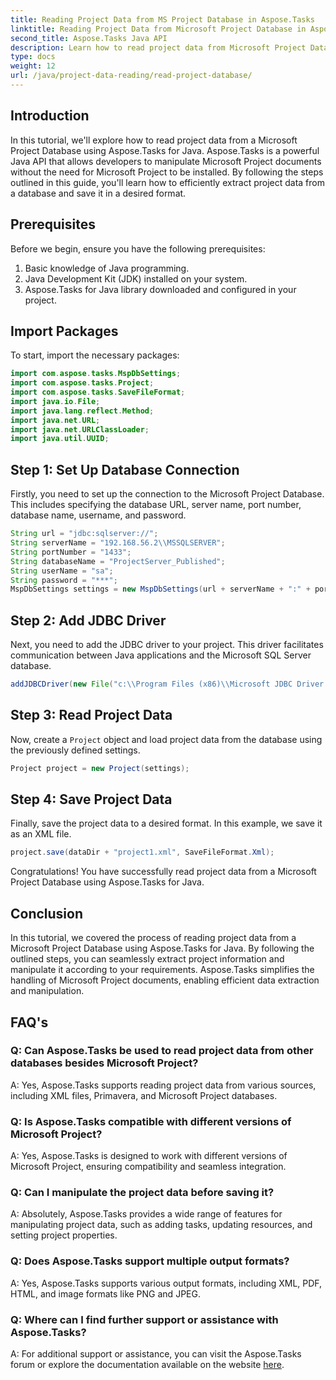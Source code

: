 ```yaml
---
title: Reading Project Data from MS Project Database in Aspose.Tasks
linktitle: Reading Project Data from Microsoft Project Database in Aspose.Tasks
second_title: Aspose.Tasks Java API
description: Learn how to read project data from Microsoft Project Database using Aspose.Tasks for Java. Step-by-step guide with code examples.
type: docs
weight: 12
url: /java/project-data-reading/read-project-database/
---
```

## Introduction
In this tutorial, we'll explore how to read project data from a Microsoft Project Database using Aspose.Tasks for Java. Aspose.Tasks is a powerful Java API that allows developers to manipulate Microsoft Project documents without the need for Microsoft Project to be installed. By following the steps outlined in this guide, you'll learn how to efficiently extract project data from a database and save it in a desired format.
## Prerequisites
Before we begin, ensure you have the following prerequisites:
1. Basic knowledge of Java programming.
2. Java Development Kit (JDK) installed on your system.
3. Aspose.Tasks for Java library downloaded and configured in your project.

## Import Packages
To start, import the necessary packages:
```java
import com.aspose.tasks.MspDbSettings;
import com.aspose.tasks.Project;
import com.aspose.tasks.SaveFileFormat;
import java.io.File;
import java.lang.reflect.Method;
import java.net.URL;
import java.net.URLClassLoader;
import java.util.UUID;
```
## Step 1: Set Up Database Connection
Firstly, you need to set up the connection to the Microsoft Project Database. This includes specifying the database URL, server name, port number, database name, username, and password.
```java
String url = "jdbc:sqlserver://";
String serverName = "192.168.56.2\\MSSQLSERVER";
String portNumber = "1433";
String databaseName = "ProjectServer_Published";
String userName = "sa";
String password = "***";
MspDbSettings settings = new MspDbSettings(url + serverName + ":" + portNumber + ";databaseName=" + databaseName + ";user=" + userName + ";password=" + password);
```
## Step 2: Add JDBC Driver
Next, you need to add the JDBC driver to your project. This driver facilitates communication between Java applications and the Microsoft SQL Server database.
```java
addJDBCDriver(new File("c:\\Program Files (x86)\\Microsoft JDBC Driver 4.0 for SQL Server\\sqljdbc_4.0\\enu\\sqljdbc4.jar"));
```
## Step 3: Read Project Data
Now, create a `Project` object and load project data from the database using the previously defined settings.
```java
Project project = new Project(settings);
```
## Step 4: Save Project Data
Finally, save the project data to a desired format. In this example, we save it as an XML file.
```java
project.save(dataDir + "project1.xml", SaveFileFormat.Xml);
```
Congratulations! You have successfully read project data from a Microsoft Project Database using Aspose.Tasks for Java.

## Conclusion
In this tutorial, we covered the process of reading project data from a Microsoft Project Database using Aspose.Tasks for Java. By following the outlined steps, you can seamlessly extract project information and manipulate it according to your requirements. Aspose.Tasks simplifies the handling of Microsoft Project documents, enabling efficient data extraction and manipulation.
## FAQ's
### Q: Can Aspose.Tasks be used to read project data from other databases besides Microsoft Project?
A: Yes, Aspose.Tasks supports reading project data from various sources, including XML files, Primavera, and Microsoft Project databases.
### Q: Is Aspose.Tasks compatible with different versions of Microsoft Project?
A: Yes, Aspose.Tasks is designed to work with different versions of Microsoft Project, ensuring compatibility and seamless integration.
### Q: Can I manipulate the project data before saving it?
A: Absolutely, Aspose.Tasks provides a wide range of features for manipulating project data, such as adding tasks, updating resources, and setting project properties.
### Q: Does Aspose.Tasks support multiple output formats?
A: Yes, Aspose.Tasks supports various output formats, including XML, PDF, HTML, and image formats like PNG and JPEG.
### Q: Where can I find further support or assistance with Aspose.Tasks?
A: For additional support or assistance, you can visit the Aspose.Tasks forum or explore the documentation available on the website [here](https://forum.aspose.com/c/tasks/15).
